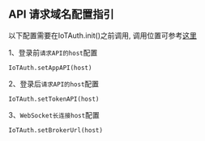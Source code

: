 ## API 请求域名配置指引

以下配置需要在IoTAuth.init()之前调用, 调用位置可参考[这里](https://github.com/tencentyun/iot-link-android/blob/master/doc/SDK%E5%BC%80%E5%8F%91/APP%20SDK%20%E5%88%9B%E5%BB%BA%E5%BC%95%E5%AF%BC.md)

1、登录前`请求API的host`配置
```
IoTAuth.setAppAPI(host)
```

2、登录后`请求API的host`配置
```
IoTAuth.setTokenAPI(host)
```

3、`WebSocket长连接host`配置
```
IoTAuth.setBrokerUrl(host)
```